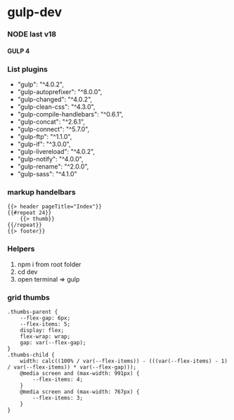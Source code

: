 # gulp-dev
### NODE last v18
#### GULP 4

### List plugins
- "gulp": "^4.0.2",
- "gulp-autoprefixer": "^8.0.0",
- "gulp-changed": "^4.0.2",
- "gulp-clean-css": "^4.3.0",
- "gulp-compile-handlebars": "^0.6.1",
- "gulp-concat": "^2.6.1",
- "gulp-connect": "^5.7.0",
- "gulp-ftp": "^1.1.0",
- "gulp-if": "^3.0.0",
- "gulp-livereload": "^4.0.2",
- "gulp-notify": "^4.0.0",
- "gulp-rename": "^2.0.0",
- "gulp-sass": "^4.1.0"


### markup handelbars

```
{{> header pageTitle="Index"}}
{{#repeat 24}}
	{{> thumb}}
{{/repeat}}
{{> footer}}
```

### Helpers
1. npm i from root folder
2. cd dev
3. open terminal => gulp

### grid thumbs

```
.thumbs-parent {
    --flex-gap: 6px;
    --flex-items: 5;
    display: flex;
    flex-wrap: wrap;
    gap: var(--flex-gap);
}
.thumbs-child {
    width: calc((100% / var(--flex-items)) - (((var(--flex-items) - 1) / var(--flex-items)) * var(--flex-gap)));
    @media screen and (max-width: 991px) {
        --flex-items: 4;
    }
	@media screen and (max-width: 767px) {
        --flex-items: 3;
    }
}
```